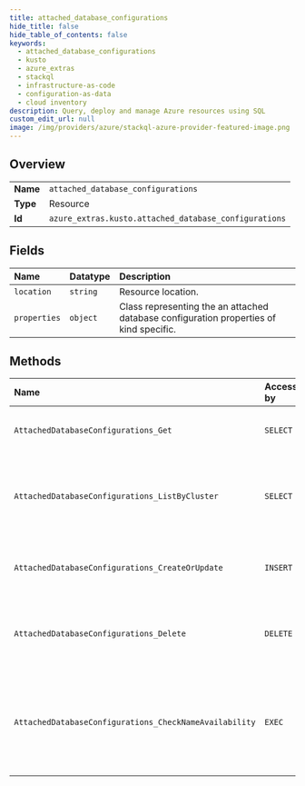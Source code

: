 ```yaml
---
title: attached_database_configurations
hide_title: false
hide_table_of_contents: false
keywords:
  - attached_database_configurations
  - kusto
  - azure_extras    
  - stackql
  - infrastructure-as-code
  - configuration-as-data
  - cloud inventory
description: Query, deploy and manage Azure resources using SQL
custom_edit_url: null
image: /img/providers/azure/stackql-azure-provider-featured-image.png
---
```

  
    

## Overview
<table><tbody>
<tr><td><b>Name</b></td><td><code>attached_database_configurations</code></td></tr>
<tr><td><b>Type</b></td><td>Resource</td></tr>
<tr><td><b>Id</b></td><td><code>azure_extras.kusto.attached_database_configurations</code></td></tr>
</tbody></table>

## Fields
| Name | Datatype | Description |
|:-----|:---------|:------------|
| `location` | `string` | Resource location. |
| `properties` | `object` | Class representing the an attached database configuration properties of kind specific. |
## Methods
| Name | Accessible by | Required Params | Description |
|:-----|:--------------|:----------------|:------------|
| `AttachedDatabaseConfigurations_Get` | `SELECT` | `attachedDatabaseConfigurationName, clusterName, resourceGroupName, subscriptionId` | Returns an attached database configuration. |
| `AttachedDatabaseConfigurations_ListByCluster` | `SELECT` | `clusterName, resourceGroupName, subscriptionId` | Returns the list of attached database configurations of the given Kusto cluster. |
| `AttachedDatabaseConfigurations_CreateOrUpdate` | `INSERT` | `attachedDatabaseConfigurationName, clusterName, resourceGroupName, subscriptionId` | Creates or updates an attached database configuration. |
| `AttachedDatabaseConfigurations_Delete` | `DELETE` | `attachedDatabaseConfigurationName, clusterName, resourceGroupName, subscriptionId` | Deletes the attached database configuration with the given name. |
| `AttachedDatabaseConfigurations_CheckNameAvailability` | `EXEC` | `clusterName, resourceGroupName, subscriptionId, data__name, data__type` | Checks that the attached database configuration resource name is valid and is not already in use. |

